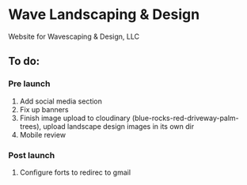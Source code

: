 # Wave Landscaping & Design

Website for Wavescaping & Design, LLC

## To do:

### Pre launch
1. Add social media section
2. Fix up banners
3. Finish image upload to cloudinary (blue-rocks-red-driveway-palm-trees), upload landscape design images in its own dir
4. Mobile review

### Post launch
1. Configure forts to redirec to gmail

